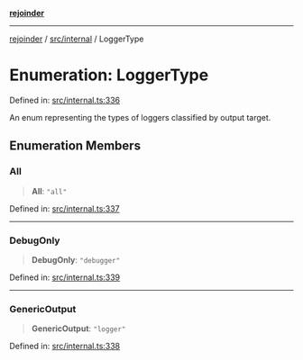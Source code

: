 [**rejoinder**](../../../README.md)

***

[rejoinder](../../../README.md) / [src/internal](../README.md) / LoggerType

# Enumeration: LoggerType

Defined in: [src/internal.ts:336](https://github.com/Xunnamius/rejoinder/blob/da115820e8e078fc8d5f9295b571a8c5d1e5f9e7/src/internal.ts#L336)

An enum representing the types of loggers classified by output target.

## Enumeration Members

### All

> **All**: `"all"`

Defined in: [src/internal.ts:337](https://github.com/Xunnamius/rejoinder/blob/da115820e8e078fc8d5f9295b571a8c5d1e5f9e7/src/internal.ts#L337)

***

### DebugOnly

> **DebugOnly**: `"debugger"`

Defined in: [src/internal.ts:339](https://github.com/Xunnamius/rejoinder/blob/da115820e8e078fc8d5f9295b571a8c5d1e5f9e7/src/internal.ts#L339)

***

### GenericOutput

> **GenericOutput**: `"logger"`

Defined in: [src/internal.ts:338](https://github.com/Xunnamius/rejoinder/blob/da115820e8e078fc8d5f9295b571a8c5d1e5f9e7/src/internal.ts#L338)
